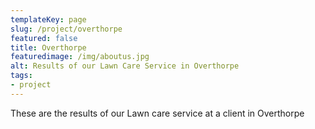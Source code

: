 ```yaml
---
templateKey: page
slug: /project/overthorpe
featured: false
title: Overthorpe
featuredimage: /img/aboutus.jpg
alt: Results of our Lawn Care Service in Overthorpe
tags:
- project
---
```

These are the results of our Lawn care service at a client in Overthorpe


